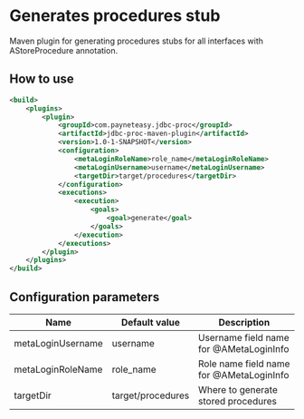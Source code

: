 # Generates procedures stub

Maven plugin for generating procedures stubs for all interfaces with AStoreProcedure annotation.

## How to use

```xml
<build>
    <plugins>
        <plugin>
            <groupId>com.payneteasy.jdbc-proc</groupId>
            <artifactId>jdbc-proc-maven-plugin</artifactId>
            <version>1.0-1-SNAPSHOT</version>
            <configuration>
                <metaLoginRoleName>role_name</metaLoginRoleName>
                <metaLoginUsername>username</metaLoginUsername>
                <targetDir>target/procedures</targetDir>
            </configuration>
            <executions>
                <execution>
                    <goals>
                        <goal>generate</goal>
                    </goals>
                </execution>
            </executions>
        </plugin>
    </plugins>
</build>
```

## Configuration parameters

| Name              | Default value     | Description                              |
| ----------------- | ----------------- | ---------------------------------------- |
| metaLoginUsername | username          | Username field name for @AMetaLoginInfo  |
| metaLoginRoleName | role_name         | Role name field name for @AMetaLoginInfo |
| targetDir         | target/procedures | Where to generate stored procedures      |

